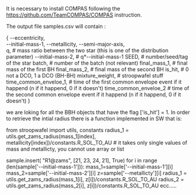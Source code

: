 It is necessary to install COMPAS following the https://github.com/TeamCOMPAS/COMPAS instruction.


The output file samples.csv will contain :

{
    --eccentricity,  
    --initial-mass-1,
    --metallicity,
    --semi-major-axis,     
    q,                     # mass ratio between the two star (this is one of the distribution parameter)
    --initial-mass-2,      # q*--initial-mass-1
    SEED,                  # number/seed/tag of the star
    batch,                 # number of the batch (not relevant)
    final_mass_1,          # final mass of the first BH
    final_mass_2,          # final mass of the second BH
    is_hit,                # 0 not a DCO, 1 a DCO (BH-BH)
    mixture_weight,        # stroopwafel stuff
    time_common_enveloe_1, # time of the first common envelope event if it happend (n if it happend, 0 if it doesn't)
    time_common_enveloe_2  # time of the second common envelope event if it happend (n if it happend, 0 if it doesn't)
}

we are loking for all the BBH objects that have the flag ['is_hit'] = 1. In order to retrieve the intial radius there is a function implemented in SW that is:

from stroopwafel import utils, constants
radius_1 = utils.get_zams_radius(mass_1[index], metallicity[index])/constants.R_SOL_TO_AU   # it takes only single values of mass and metallicty, you cannot use array or list

sample.insert( "R1@zams", [21, 23, 24, 21], True)
for i in range (len(sample['--initial-mass-1'])):
    mass_1=sample['--initial-mass-1'][i]
    mass_2=sample['--initial-mass-2'][i]
    z=sample['--metallicty'][i]
    radius_1 = utils.get_zams_radius(mass_1[i], z[i])/constants.R_SOL_TO_AU 
    radius_2 = utils.get_zams_radius(mass_2[i], z[i])/constants.R_SOL_TO_AU 
    ecc.....
